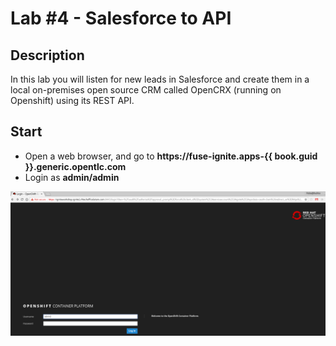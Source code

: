 # Lab \#4 - Salesforce to API

## Description
In this lab you will listen for new leads in Salesforce and create them in a local on-premises open source CRM called OpenCRX (running on Openshift) using its REST API.
## Start

* Open a web browser, and go to **https://fuse-ignite.apps-{{ book.guid }}.generic.opentlc.com**
* Login as **admin/admin**

![login as admin/admin](../.gitbook/assets/image%20%2867%29.png)

